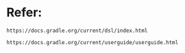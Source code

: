 # Refer: 
    https://docs.gradle.org/current/dsl/index.html

    https://docs.gradle.org/current/userguide/userguide.html

  

